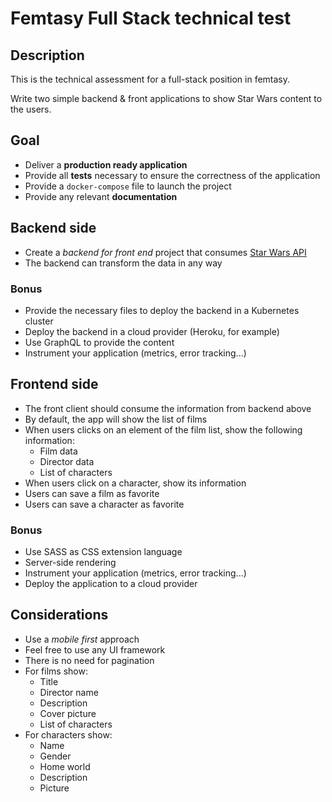 # Femtasy Full Stack technical test

## Description

This is the technical assessment for a full-stack position in femtasy.

Write two simple backend & front applications to show Star Wars content to the users.

## Goal

* Deliver a **production ready application**
* Provide all **tests** necessary to ensure the correctness of the application
* Provide a `docker-compose` file to launch the project
* Provide any relevant **documentation**

## Backend side

* Create a _backend for front end_ project that consumes [Star Wars API](https://swapi.dev/)
* The backend can transform the data in any way

### Bonus

* Provide the necessary files to deploy the backend in a Kubernetes cluster
* Deploy the backend in a cloud provider (Heroku, for example)
* Use GraphQL to provide the content
* Instrument your application (metrics, error tracking...)

## Frontend side

* The front client should consume the information from backend above
* By default, the app will show the list of films
* When users clicks on an element of the film list, show the following information:
  * Film data
  * Director data
  * List of characters
* When users click on a character, show its information
* Users can save a film as favorite
* Users can save a character as favorite

### Bonus

* Use SASS as CSS extension language
* Server-side rendering
* Instrument your application (metrics, error tracking...)
* Deploy the application to a cloud provider

## Considerations

* Use a _mobile first_ approach
* Feel free to use any UI framework
* There is no need for pagination
* For films show:
    * Title
    * Director name
    * Description
    * Cover picture
    * List of characters
* For characters show:
    * Name
    * Gender
    * Home world
    * Description
    * Picture
